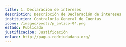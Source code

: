```yaml
---
title: 1. Declaración de intereses
description: Descripción de Declaración de intereses
institucion: Contraloría General de Cuentas
icono: /images/posts/p_antico-04.png
estado: Publicado
justificacion: Justificación
enlace: http://pagua.redciudadana.org/
---
```

